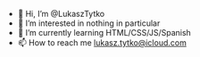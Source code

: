 - 👋 Hi, I’m @LukaszTytko
- 👀 I’m interested in nothing in particular
- 🌱 I’m currently learning HTML/CSS/JS/Spanish
- 📫 How to reach me lukasz.tytko@icloud.com
